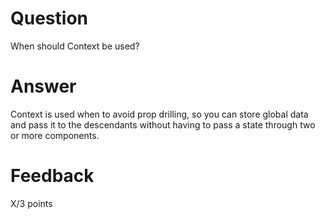 # Question

When should Context be used? 

# Answer
Context is used when to avoid prop drilling, so you can store global data and pass it to the descendants without having to pass a state through two or more components.



# Feedback

X/3 points